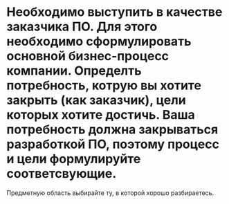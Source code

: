 # Необходимо выступить в качестве заказчика ПО. Для этого необходимо сформулировать основной бизнес-процесс компании. Определть потребность, котрую вы хотите закрыть (как заказчик), цели которых хотите достичь. Ваша потребность должна закрываться разработкой ПО, поэтому процесс и цели формулируйте соответсвующие.
Предметную область выбирайте ту, в которой хорошо разбираетесь.